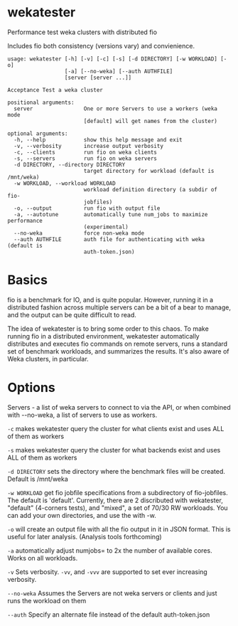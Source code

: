 # wekatester
Performance test weka clusters with distributed fio

Includes fio both consistency (versions vary) and convienience. 


```
usage: wekatester [-h] [-v] [-c] [-s] [-d DIRECTORY] [-w WORKLOAD] [-o]
                  [-a] [--no-weka] [--auth AUTHFILE]
                  [server [server ...]]

Acceptance Test a weka cluster

positional arguments:
  server                One or more Servers to use a workers (weka mode
                        [default] will get names from the cluster)

optional arguments:
  -h, --help            show this help message and exit
  -v, --verbosity       increase output verbosity
  -c, --clients         run fio on weka clients
  -s, --servers         run fio on weka servers
  -d DIRECTORY, --directory DIRECTORY
                        target directory for workload (default is /mnt/weka)
  -w WORKLOAD, --workload WORKLOAD
                        workload definition directory (a subdir of fio-
                        jobfiles)
  -o, --output          run fio with output file
  -a, --autotune        automatically tune num_jobs to maximize performance
                        (experimental)
  --no-weka             force non-weka mode
  --auth AUTHFILE       auth file for authenticating with weka (default is
                        auth-token.json)

```                        

# Basics
fio is a benchmark for IO, and is quite popular.  However, running it in a distributed fashion across multiple servers can be a bit of a bear to manage, and the output can be quite difficult to read.

The idea of wekatester is to bring some order to this chaos.   To make running fio in a distributed environment, wekatester automatically distributes and executes fio commands on remote servers, runs a standard set of benchmark workloads, and summarizes the results.  It's also aware of Weka clusters, in particular.

# Options
Servers - a list of weka servers to connect to via the API, or when combined with --no-weka, a list of servers to use as workers.

`-c` makes wekatester query the cluster for what clients exist and uses ALL of them as workers

`-s` makes wekatester query the cluster for what backends exist and uses ALL of them as workers

`-d DIRECTORY` sets the directory where the benchmark files will be created.  Default is /mnt/weka

`-w WORKLOAD` get fio jobfile specifications from a subdirectory of fio-jobfiles.   The default is 'default'.  Currently, there are 2 discributed with wekatester, "default" (4-corners tests), and "mixed", a set of 70/30 RW workloads.  You can add your own directories, and use the with -w.

`-o` will create an output file with all the fio output in it in JSON format.  This is useful for later analysis. (Analysis tools forthcoming)

`-a` automatically adjust numjobs= to 2x the number of available cores.  Works on all workloads.

`-v` Sets verbosity.  `-vv`, and `-vvv` are supported to set ever increasing verbosity.

`--no-weka` Assumes the Servers are not weka servers or clients and just runs the workload on them

`--auth` Specify an alternate file instead of the default auth-token.json
